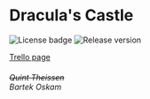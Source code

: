 # Dracula's Castle

![License badge](https://img.shields.io/github/license/ketrab2004/MBOU-PRO-Project2?style=plastic)
![Release version](https://img.shields.io/github/v/release/ketrab2004/MBOU-PRO-Project2?style=plastic)


[Trello page](https://trello.com/b/DaTeenO7/textbased-game)


###### ~~Quint Theissen~~ <br> Bartek Oskam